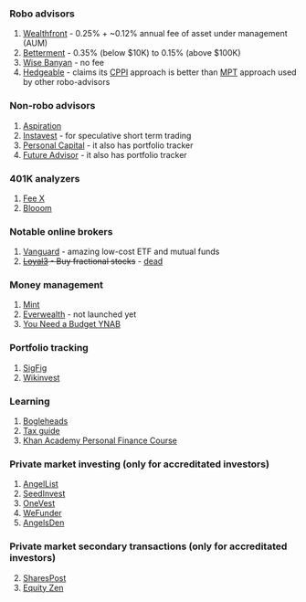 ### Robo advisors

1. [Wealthfront](https://www.wealthfront.com) - 0.25% + ~0.12% annual fee of asset under management (AUM)
2. [Betterment](https://www.betterment.com) - 0.35% (below $10K) to 0.15% (above $100K)
3. [Wise Banyan](https://wisebanyan.com/) - no fee
4. [Hedgeable](https://www.hedgeable.com) - claims its [CPPI](http://www.investopedia.com/terms/c/cppi.asp) approach is better than [MPT](http://www.investopedia.com/terms/m/modernportfoliotheory.asp) approach used by other robo-advisors

### Non-robo advisors

1. [Aspiration](https://www.aspiration.com/)
2. [Instavest](https://instavest.com/) - for speculative short term trading
3. [Personal Capital](https://www.personalcapital.com) - it also has portfolio tracker
4. [Future Advisor](https://www.futureadvisor.com) - it also has portfolio tracker

### 401K analyzers

1. [Fee X](https://www.feex.com)
2. [Blooom](http://www.blooom.com/)

### Notable online brokers

1. [Vanguard](https://www.vanguard.com) - amazing low-cost ETF and mutual funds
2. ~~[Loyal3](https://www.loyal3.com/) - Buy fractional stocks~~ - [dead](https://accessipos.com/death-loyal3/)

### Money management

1. [Mint](https://www.mint.com)
2. [Everwealth](https://www.everwealth.io) - not launched yet
3. [You Need a Budget YNAB](https://www.youneedabudget.com/)

### Portfolio tracking

1. [SigFig](https://www.sigfig.com)
2. [Wikinvest](https://www.wikinvest.com)

### Learning

1. [Bogleheads](http://www.bogleheads.org/) 
2. [Tax guide](http://fairmark.com/)
3. [Khan Academy Personal Finance Course](https://www.khanacademy.org/college-careers-more/personal-finance)

### Private market investing (only for accreditated investors)

1. [AngelList](https://angel.co/)
2. [SeedInvest](https://www.seedinvest.com/)
3. [OneVest](https://onevest.com/)
4. [WeFunder](https://wefunder.com/)
5. [AngelsDen](https://www.angelsden.com/)

### Private market secondary transactions (only for accreditated investors)

2. [SharesPost](http://sharespost.com/)
3. [Equity Zen](https://equityzen.com)
